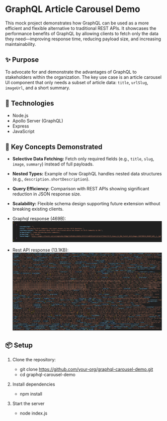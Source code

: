 # GraphQL Article Carousel Demo

This mock project demonstrates how GraphQL can be used as a more efficient and flexible alternative to traditional REST APIs. It showcases the performance benefits of GraphQL by allowing clients to fetch only the data they need—improving response time, reducing payload size, and increasing maintainability.

## ✨ Purpose

To advocate for and demonstrate the advantages of GraphQL to stakeholders within the organization. The key use case is an article carousel UI component that only needs a subset of article data: `title`, `urlSlug`, `imageUrl`, and a short summary.

## 🚀 Technologies

- Node.js
- Apollo Server (GraphQL)
- Express
- JavaScript

## 🧠 Key Concepts Demonstrated

- **Selective Data Fetching:** Fetch only required fields (e.g., `title`, `slug`, `image`, `summary`) instead of full payloads.
- **Nested Types:** Example of how GraphQL handles nested data structures (e.g., `description.shortDescription`).
- **Query Efficiency:** Comparison with REST APIs showing significant reduction in JSON response size.
- **Scalability:** Flexible schema design supporting future extension without breaking existing clients.

- Graphql response (469B):
![Graphql response](https://github.com/Dhaniesh/ielts-graphql-api/blob/main/graphql-response.png)

- Rest API response (13.1KB):
![Rest response](https://github.com/Dhaniesh/ielts-graphql-api/blob/main/rest-api-response.png)

## 📦 Setup

1. Clone the repository:
   - git clone https://github.com/your-org/graphql-carousel-demo.git
   - cd graphql-carousel-demo

2. Install dependencies
    - npm install

3. Start the server
    - node index.js

